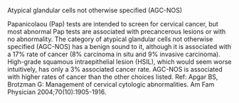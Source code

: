 Atypical glandular cells not otherwise specified (AGC-NOS)

Papanicolaou (Pap) tests are intended to screen for cervical cancer, but most abnormal Pap tests are associated with precancerous lesions or with no abnormality. The category of atypical glandular cells not otherwise specified (AGC-NOS) has a benign sound to it, although it is associated with a 17% rate of cancer (8% carcinoma in situ and 9% invasive carcinoma). High-grade squamous intraepithelial lesion (HSIL), which would seem worse intuitively, has only a 3% associated cancer rate. AGC-NOS is associated with higher rates of cancer than the other choices listed. Ref: Apgar BS, Brotzman G: Management of cervical cytologic abnormalities. Am Fam Physician 2004;70(10):1905-1916.